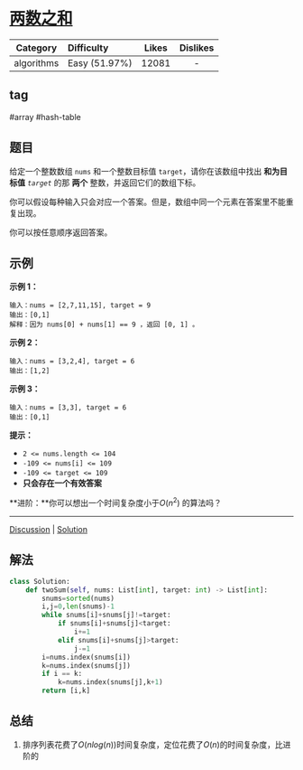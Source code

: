 # [两数之和](https://leetcode-cn.com/problems/two-sum/description/)

|  Category  | Difficulty    | Likes | Dislikes |
| :--------: | :------------ | :---: | :------: |
| algorithms | Easy (51.97%) | 12081 |    -     |

## tag

#array #hash-table

## 题目

给定一个整数数组 `nums` 和一个整数目标值 `target`，请你在该数组中找出 **和为目标值** *`target`* 的那 **两个** 整数，并返回它们的数组下标。

你可以假设每种输入只会对应一个答案。但是，数组中同一个元素在答案里不能重复出现。

你可以按任意顺序返回答案。

 ## 示例

**示例 1：**

```
输入：nums = [2,7,11,15], target = 9
输出：[0,1]
解释：因为 nums[0] + nums[1] == 9 ，返回 [0, 1] 。
```

**示例 2：**

```
输入：nums = [3,2,4], target = 6
输出：[1,2]
```

**示例 3：**

```
输入：nums = [3,3], target = 6
输出：[0,1]
```

**提示：**

- `2 <= nums.length <= 104`
- `-109 <= nums[i] <= 109`
- `-109 <= target <= 109`
- **只会存在一个有效答案**

**进阶：**你可以想出一个时间复杂度小于$O(n^2)$ 的算法吗？

------

[Discussion](https://leetcode-cn.com/problems/two-sum/comments/) | [Solution](https://leetcode-cn.com/problems/two-sum/solution/)

## 解法

```python
class Solution:
    def twoSum(self, nums: List[int], target: int) -> List[int]:
        snums=sorted(nums)
        i,j=0,len(snums)-1
        while snums[i]+snums[j]!=target:
            if snums[i]+snums[j]<target:
                i+=1
            elif snums[i]+snums[j]>target:
                j-=1
        i=nums.index(snums[i])
        k=nums.index(snums[j])
        if i == k:
            k=nums.index(snums[j],k+1)
        return [i,k]
```

## 总结

1. 排序列表花费了$O(nlog(n))$时间复杂度，定位花费了$O(n)$的时间复杂度，比进阶的